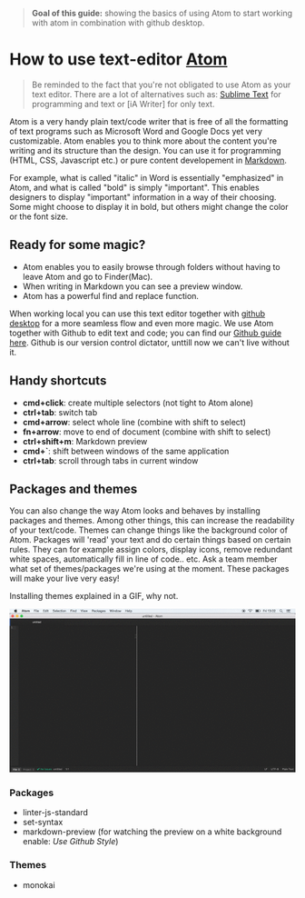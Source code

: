 > **Goal of this guide:** showing the basics of using Atom to start working with atom in combination with github desktop.

# How to use text-editor [Atom](https://atom.io)

> Be reminded to the fact that you're not obligated to use Atom as your text editor. There are a lot of alternatives such as: [Sublime Text](https://www.sublimetext.com/) for programming and text or [iA Writer] for only text.

Atom is a very handy plain text/code writer that is free of all the formatting of text programs such as Microsoft Word and Google Docs yet very customizable. Atom enables you to think more about the content you're writing and its structure than the design. You can use it for programming (HTML, CSS, Javascript etc.) or pure content developement in [Markdown](https://github.com/newatoms/guides/tree/ready/github-guide#markdown-).   

For example, what is called "italic" in Word is essentially "emphasized" in Atom, and what is called "bold" is simply "important". This enables designers to display "important" information in a way of their choosing. Some might choose to display it in bold, but others might change the color or the font size.

## Ready for some magic?

* Atom enables you to easily browse through folders without having to leave Atom and go to Finder(Mac).
* When writing in Markdown you can see a preview window.  
* Atom has a powerful find and replace function.

When working local you can use this text editor together with [github desktop](https://desktop.github.com/) for a more seamless flow and even more magic. We use Atom together with Github to edit text and code; you can find our [Github guide here](../github-guide/readme.md). Github is our version control dictator, unttill now we can't live without it.


## Handy shortcuts

* **cmd+click**: create multiple selectors (not tight to Atom alone)
* **ctrl+tab**: switch tab
* **cmd+arrow**: select whole line (combine with shift to select)
* **fn+arrow**: move to end of document (combine with shift to select)
* **ctrl+shift+m**: Markdown preview
* **cmd+`**: shift between windows of the same application
* **ctrl+tab**: scroll through tabs in current window

## Packages and themes

You can also change the way Atom looks and behaves by installing packages and themes. Among other things, this can increase the readability of your text/code. Themes can change things like the background color of Atom. Packages will 'read' your text and do certain things based on certain rules. They can for example assign colors, display icons, remove redundant white spaces, automatically fill in line of code.. etc. Ask a team member what set of themes/packages we're using at the moment. These packages will make your live very easy!

Installing themes explained in a GIF, why not.

![see explanation in gif](../images/atom-install-theme-guide.gif)

### Packages

* linter-js-standard
* set-syntax
* markdown-preview (for watching the preview on a white background enable: *Use Github Style*)

### Themes

* monokai

